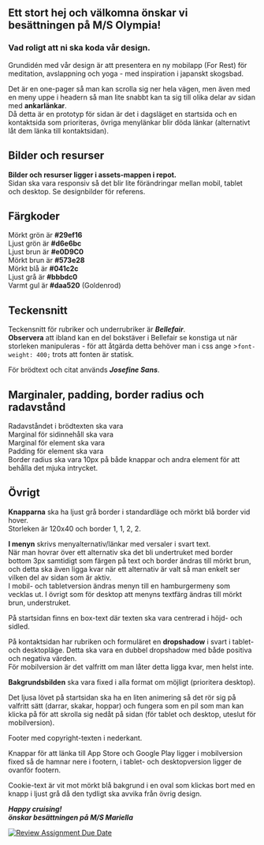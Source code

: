 ## Ett stort hej och välkomna önskar vi besättningen på M/S Olympia!

### Vad roligt att ni ska koda vår design.

Grundidén med vår design är att presentera en ny mobilapp (For Rest) för meditation, avslappning och yoga - med inspiration i japanskt skogsbad. 

Det är en one-pager så man kan scrolla sig ner hela vägen, men även med en meny uppe i headern så man lite snabbt kan ta sig till olika delar av sidan med **ankarlänkar**.  
Då detta är en prototyp för sidan är det i dagsläget en startsida och en kontaktsida som prioriteras, övriga menylänkar blir döda länkar (alternativt låt dem länka till kontaktsidan).

## Bilder och resurser
**Bilder och resurser ligger i assets-mappen i repot.**  
Sidan ska vara responsiv så det blir lite förändringar mellan mobil, tablet och desktop. Se designbilder för referens.

## Färgkoder
Mörkt grön är **#29ef16**  
Ljust grön är **#d6e6bc**  
Ljust brun är **#e0D9C0**  
Mörkt brun är **#573e28**  
Mörkt blå är **#041c2c**  
Ljust grå är **#bbbdc0**  
Varmt gul är **#daa520** (Goldenrod)

## Teckensnitt
Teckensnitt för rubriker och underrubriker är **_Bellefair_**.  
**Observera** att ibland kan en del bokstäver i Bellefair se konstiga ut när storleken manipuleras - för att åtgärda detta behöver man i css ange >`font-weight: 400;` trots att fonten är statisk. 

För brödtext och citat används **_Josefine Sans_**.

## Marginaler, padding, border radius och radavstånd
Radavståndet i brödtexten ska vara  
Marginal för sidinnehåll ska vara  
Marginal för element ska vara  
Padding för element ska vara  
Border radius ska vara 10px på både knappar och andra element för att behålla det mjuka intrycket.

## Övrigt
**Knapparna** ska ha ljust grå border i standardläge och mörkt blå border vid hover.  
Storleken är 120x40 och border 1, 1, 2, 2.

**I menyn** skrivs menyalternativ/länkar med versaler i svart text.  
När man hovrar över ett alternativ ska det bli undertruket med border bottom 3px samtidigt som färgen på text och border ändras till mörkt brun, och detta ska även ligga kvar när ett alternativ är valt så man enkelt ser vilken del av sidan som är aktiv.  
I mobil- och tabletversion ändras menyn till en hamburgermeny som vecklas ut. I övrigt som för desktop att menyns textfärg ändras till mörkt brun, understruket.

På startsidan finns en box-text där texten ska vara centrerad i höjd- och sidled. 

På kontaktsidan har rubriken och formuläret en **dropshadow** i svart i tablet- och desktopläge. Detta ska vara en dubbel dropshadow med både positiva och negativa värden.  
För mobilversion är det valfritt om man låter detta ligga kvar, men helst inte. 

**Bakgrundsbilden** ska vara fixed i alla format om möjligt (prioritera desktop).

Det ljusa lövet på startsidan ska ha en liten animering så det rör sig på valfritt sätt (darrar, skakar, hoppar) och fungera som en pil som man kan klicka på för att skrolla sig nedåt på sidan (för tablet och desktop, uteslut för mobilversion).

Footer med copyright-texten i nederkant.

Knappar för att länka till App Store och Google Play ligger i mobilversion fixed så de hamnar nere i footern, i tablet- och desktopversion ligger de ovanför footern.

Cookie-text är vit mot mörkt blå bakgrund i en oval som klickas bort med en knapp i ljust grå då den tydligt ska avvika från övrig design.


**_Happy cruising!  
önskar besättningen på M/S Mariella_**







[![Review Assignment Due Date](https://classroom.github.com/assets/deadline-readme-button-24ddc0f5d75046c5622901739e7c5dd533143b0c8e959d652212380cedb1ea36.svg)](https://classroom.github.com/a/IwCr_2o0)

